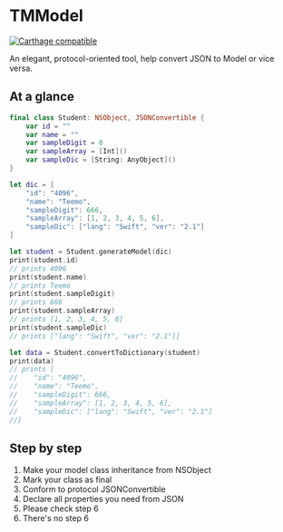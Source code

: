 # TMModel
[![Carthage compatible](https://img.shields.io/badge/Carthage-compatible-4BC51D.svg?style=flat)](https://github.com/Carthage/Carthage)

An elegant, protocol-oriented tool, help convert JSON to Model or vice versa.


## At a glance
```swift
final class Student: NSObject, JSONConvertible {
    var id = ""
    var name = ""
    var sampleDigit = 0
    var sampleArray = [Int]()
    var sampleDic = [String: AnyObject]()
}

let dic = [
    "id": "4096",
    "name": "Teemo",
    "sampleDigit": 666,
    "sampleArray": [1, 2, 3, 4, 5, 6],
    "sampleDic": ["lang": "Swift", "ver": "2.1"]
]

let student = Student.generateModel(dic)
print(student.id)
// prints 4096
print(student.name)
// prints Teemo
print(student.sampleDigit)
// prints 666
print(student.sampleArray)
// prints [1, 2, 3, 4, 5, 6]
print(student.sampleDic)
// prints ["lang": "Swift", "ver": "2.1"]]

let data = Student.convertToDictionary(student)
print(data)
// prints [
//    "id": "4096",
//    "name": "Teemo",
//    "sampleDigit": 666,
//    "sampleArray": [1, 2, 3, 4, 5, 6],
//    "sampleDic": ["lang": "Swift", "ver": "2.1"]
//]
```

## Step by step
1. Make your model class inheritance from NSObject
2. Mark your class as final
3. Conform to protocol JSONConvertible
4. Declare all properties you need from JSON
5. Please check step 6
6. There's no step 6


